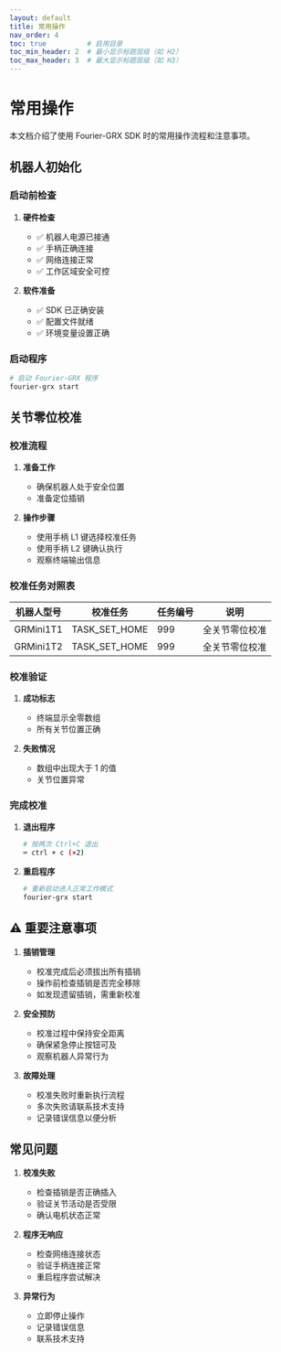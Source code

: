 ```yaml
---
layout: default
title: 常用操作
nav_order: 4
toc: true          # 启用目录
toc_min_header: 2  # 最小显示标题层级（如 H2）
toc_max_header: 3  # 最大显示标题层级（如 H3）
---
```


# 常用操作

本文档介绍了使用 Fourier-GRX SDK 时的常用操作流程和注意事项。

## 机器人初始化

### 启动前检查

1. **硬件检查**
   - ✅ 机器人电源已接通
   - ✅ 手柄正确连接
   - ✅ 网络连接正常
   - ✅ 工作区域安全可控

2. **软件准备**
   - ✅ SDK 已正确安装
   - ✅ 配置文件就绪
   - ✅ 环境变量设置正确

### 启动程序

```bash
# 启动 Fourier-GRX 程序
fourier-grx start
```

## 关节零位校准

### 校准流程

1. **准备工作**
   - 确保机器人处于安全位置
   - 准备定位插销

2. **操作步骤**
   - 使用手柄 L1 键选择校准任务
   - 使用手柄 L2 键确认执行
   - 观察终端输出信息

### 校准任务对照表

| 机器人型号 | 校准任务 | 任务编号 | 说明 |
|----------|---------|---------|------|
| GRMini1T1 | TASK_SET_HOME | 999 | 全关节零位校准 |
| GRMini1T2 | TASK_SET_HOME | 999 | 全关节零位校准 |

### 校准验证

1. **成功标志**
   - 终端显示全零数组
   - 所有关节位置正确

2. **失败情况**
   - 数组中出现大于 1 的值
   - 关节位置异常

### 完成校准

1. **退出程序**
   ```bash
   # 按两次 Ctrl+C 退出
   ⌨️ ctrl + c (×2)
   ```

2. **重启程序**
   ```bash
   # 重新启动进入正常工作模式
   fourier-grx start
   ```

## ⚠️ 重要注意事项

1. **插销管理**
   - 校准完成后必须拔出所有插销
   - 操作前检查插销是否完全移除
   - 如发现遗留插销，需重新校准

2. **安全预防**
   - 校准过程中保持安全距离
   - 确保紧急停止按钮可及
   - 观察机器人异常行为

3. **故障处理**
   - 校准失败时重新执行流程
   - 多次失败请联系技术支持
   - 记录错误信息以便分析

## 常见问题

1. **校准失败**
   - 检查插销是否正确插入
   - 验证关节活动是否受限
   - 确认电机状态正常

2. **程序无响应**
   - 检查网络连接状态
   - 验证手柄连接正常
   - 重启程序尝试解决

3. **异常行为**
   - 立即停止操作
   - 记录错误信息
   - 联系技术支持
